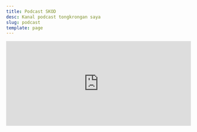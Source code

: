```yaml
---
title: Podcast SKOD
desc: Kanal podcast tongkrongan saya
slug: podcast
template: page
---
```


<iframe src="https://open.spotify.com/embed-podcast/episode/7g9nSeHXUt9jxIvxmShoux" width="100%" height="232" frameborder="0" allowtransparency="true" allow="encrypted-media"></iframe>